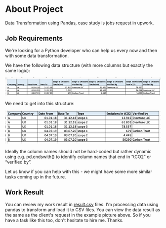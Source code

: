 # About Project

Data Transformation using Pandas, case study is jobs request in upwork.


## Job Requirements

We're looking for a Python developer who can help us every now and then with some data transformation. 

We have the following data structure (with more columns but exactly the same logic):

![Pciture 1](https://github.com/hendrapaiton/transformer/blob/main/img/Picture1.png?raw=true)

We need to get into this structure: 

![Pciture 2](https://github.com/hendrapaiton/transformer/blob/main/img/Picture2.png?raw=true)

Ideally the column names should not be hard-coded but rather dynamic using e.g. pd.endswith() to identify column names that end in “tCO2” or “verified by”.

Let us know if you can help with this - we might have some more similar tasks coming up in the future.


## Work Result

You can review my work result in [result.csv](https://github.com/hendrapaiton/transformer/blob/main/result.csv) files. I'm processing data using pandas to transform and load it to CSV files. You can view the data result as the same as the client's request in the example picture above. So if you have a task like this too, don't hesitate to hire me. Thanks.
